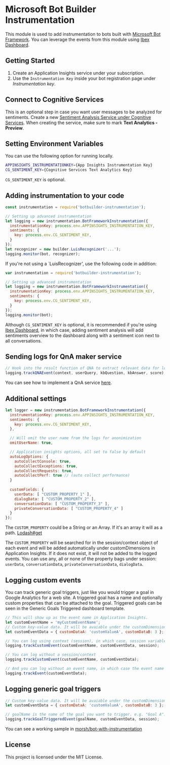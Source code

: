 # Microsoft Bot Builder Instrumentation
This module is used to add instrumentation to bots built with [Microsoft Bot Framework](https://dev.botframework.com/).
You can leverage the events from this module using [Ibex Dashboard](https://github.com/CatalystCode/ibex-dashboard).

## Getting Started

1. Create an Application Insights service under your subscription.
2. Use the `Instrumentation Key` inside your bot registration page under _Instrumentation key_.


## Connect to Cognitive Services
This is an optional step in case you want user messages to be analyzed for sentiments.
Create a new [Sentiment Analysis Service under Cognitive Services](https://www.microsoft.com/cognitive-services/en-us/text-analytics-api).
When creating the service, make sure to mark **Text Analytics - Preview**.

## Setting Environment Variables
You can use the following option for running locally.

```bash
APPINSIGHTS_INSTRUMENTATIONKEY={App Insights Instrumentation Key}
CG_SENTIMENT_KEY={Cognitive Services Text Analytics Key}
```

`CG_SENTIMENT_KEY` is optional.

## Adding instrumentation to your code

```js
const instrumentation = require('botbuilder-instrumentation');

// Setting up advanced instrumentation
let logging = new instrumentation.BotFrameworkInstrumentation({ 
  instrumentationKey: process.env.APPINSIGHTS_INSTRUMENTATION_KEY,
  sentiments: {
    key: process.env.CG_SENTIMENT_KEY,
  }
});
let recognizer = new builder.LuisRecognizer('...');
logging.monitor(bot, recognizer);
``` 

If you're not using a `LuisRecognizer', use the following code in addition:

```js
var instrumentation = require('botbuilder-instrumentation');

// Setting up advanced instrumentation
let logging = new instrumentation.BotFrameworkInstrumentation({ 
  instrumentationKey: process.env.APPINSIGHTS_INSTRUMENTATION_KEY,
  sentiments: {
    key: process.env.CG_SENTIMENT_KEY,
  }
});
logging.monitor(bot);
```

Although `CG_SENTIMENT_KEY` is optional, it is recommended if you're using [Ibex Dashboard](https://github.com/CatalystCode/ibex-dashboard), in which case, adding sentiment analysis will add sentiments overview to the dashboard along with a sentiment icon next to all conversations.

## Sending logs for QnA maker service

```js
// Hook into the result function of QNA to extract relevant data for logging.
logging.trackQNAEvent(context, userQuery, kbQuestion, kbAnswer, score);
```

You can see how to implement a QnA service [here](https://github.com/Microsoft/BotBuilder-CognitiveServices/tree/master/Node/samples/QnAMakerWithFunctionOverrides).

## Additional settings

```js
let logger = new instrumentation.BotFrameworkInstrumentation({
  instrumentationKey: process.env.APPINSIGHTS_INSTRUMENTATION_KEY,
  sentiments: {
    key: process.env.CG_SENTIMENT_KEY,
  },

  // Will omit the user name from the logs for anonimization
  omitUserName: true,

  // Application insights options, all set to false by default
  autoLogOptions: { 
    autoCollectConsole: true,
    autoCollectExceptions: true,
    autoCollectRequests: true,
    autoCollectPerf: true // (auto collect performance)
  }
  
  customFields: {
    userData: [ "CUSTOM_PROPERTY_1" ],
    dialogData: [ "CUSTOM_PROPERTY_2" ],
    conversationData: [ "CUSTOM_PROPERTY_3" ],
    privateConversationData: [ "CUSTOM_PROPERTY_4" ]
  }
});
```

The `CUSTOM_PROPERTY` could be a String or an Array. If it's an array it will as a path. [Lodash#get](https://lodash.com/docs#get)

The `CUSTOM_PROPERTY` will be searched for in the session/context object of each event and will be added automatically under customDimensions in Application Insights.
If it does not exist, it will not be added to the logged events.
You can use any, all or none of the property bags under session: `userData`, `conversationData`, `privateConversationData`, `dialogData`.

## Logging custom events

You can track generic goal triggers, just like you would trigger a goal in Google Analytics for a web site. A triggered goal has a name and
optionally custom properties that can be attached to the goal. Triggered goals can be seen in the Generic Goals Triggered dashboard template.

```js
// This will show up as the event name in Application Insights.
let customEventName = 'myCustomEventName';
// Custom key-value data. It will be avaiable under the customDimensions column in Application Insights.
let customEventData = { customDataA: 'customValueA', customDataB: 3 };

// You can log using context (session), in which case, session variables like timespan, userId etc will also be logged
logging.trackCustomEvent(customEventName, customEventData, session); 

// You can log without a session/context
logging.trackCustomEvent(customEventName, customEventData); 

// And you can log without an event name, in which case the event name will be 'MBFEvent.CustomEvent'
logging.trackEvent(customEventData);
```

## Logging generic goal triggers

```js
// Custom key-value data. It will be avaiable under the customDimensions column in Application Insights.
let customEventData = { customDataA: 'customValueA', customDataB: 3 };

// goalName is the name of the goal you want to trigger. e.g. "Goal A". You log using context (session), in which case, session variables like timespan, userId etc will also be logged
logging.trackGoalTriggeredEvent(goalName, customEventData, session); 

```

You can see a working sample in [morsh/bot-with-instrumentation](https://github.com/morsh/bot-with-instrumentation)

## License
This project is licensed under the MIT License.
